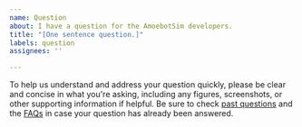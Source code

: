 ```yaml
---
name: Question
about: I have a question for the AmoebotSim developers.
title: "[One sentence question.]"
labels: question
assignees: ''

---
```


To help us understand and address your question quickly, please be clear and concise in what you're asking, including any figures, screenshots, or other supporting information if helpful. Be sure to check [past questions](https://github.com/SOPSLab/AmoebotSim/issues?utf8=%E2%9C%93&q=label%3Aquestion+) and the [FAQs](https://amoebotsim.readthedocs.io/en/latest/index.html#faqs) in case your question has already been answered.
